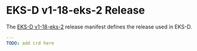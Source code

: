 # EKS-D v1-18-eks-2 Release

The [EKS-D v1-18-eks-2](https://distro.eks.amazonaws.com/kubernetes-1-18/kubernetes-1-18-eks-2.yaml)
release manifest defines the release used in EKS-D.

```yaml
---
TODO: add crd here
```
